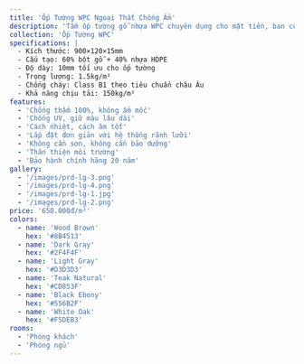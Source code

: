 ```yaml
---
title: 'Ốp Tường WPC Ngoại Thất Chống Ẩm'
description: 'Tấm ốp tường gỗ nhựa WPC chuyên dụng cho mặt tiền, ban công, khu vực ngoại thất. Chống ẩm, chống mối mọt tuyệt đối'
collection: 'Ốp Tường WPC'
specifications: |
  - Kích thước: 900×120×15mm
  - Cấu tạo: 60% bột gỗ + 40% nhựa HDPE
  - Độ dày: 10mm tối ưu cho ốp tường
  - Trọng lượng: 1.5kg/m²
  - Chống cháy: Class B1 theo tiêu chuẩn châu Âu
  - Khả năng chịu tải: 150kg/m²
features:
  - 'Chống thấm 100%, không ấm mốc'
  - 'Chống UV, giữ màu lâu dài'
  - 'Cách nhiệt, cách âm tốt'
  - 'Lắp đặt đơn giản với hệ thống rãnh lưỡi'
  - 'Không cần sơn, không cần bảo dưỡng'
  - 'Thân thiện môi trường'
  - 'Bảo hành chính hãng 20 năm'
gallery:
  - '/images/prd-lg-3.png'
  - '/images/prd-lg-4.png'
  - '/images/prd-lg-1.jpg'
  - '/images/prd-lg-2.png'
price: '650.000đ/m²'
colors:
  - name: 'Wood Brown'
    hex: '#8B4513'
  - name: 'Dark Gray'
    hex: '#2F4F4F'
  - name: 'Light Gray'
    hex: '#D3D3D3'
  - name: 'Teak Natural'
    hex: '#CD853F'
  - name: 'Black Ebony'
    hex: '#556B2F'
  - name: 'White Oak'
    hex: '#F5DEB3'
rooms:
  - 'Phòng khách'
  - 'Phòng ngủ'
---
```

